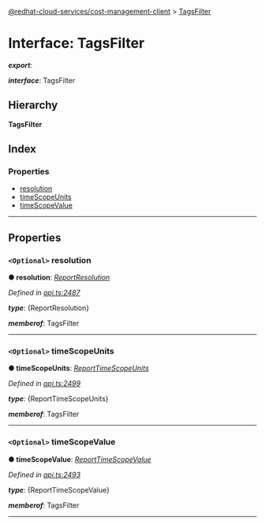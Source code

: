 [@redhat-cloud-services/cost-management-client](../README.md) > [TagsFilter](../interfaces/tagsfilter.md)

# Interface: TagsFilter

*__export__*: 

*__interface__*: TagsFilter

## Hierarchy

**TagsFilter**

## Index

### Properties

* [resolution](tagsfilter.md#resolution)
* [timeScopeUnits](tagsfilter.md#timescopeunits)
* [timeScopeValue](tagsfilter.md#timescopevalue)

---

## Properties

<a id="resolution"></a>

### `<Optional>` resolution

**● resolution**: *[ReportResolution](../enums/reportresolution.md)*

*Defined in [api.ts:2487](https://github.com/RedHatInsights/javascript-clients/blob/master/packages/cost-management/api.ts#L2487)*

*__type__*: {ReportResolution}

*__memberof__*: TagsFilter

___
<a id="timescopeunits"></a>

### `<Optional>` timeScopeUnits

**● timeScopeUnits**: *[ReportTimeScopeUnits](../enums/reporttimescopeunits.md)*

*Defined in [api.ts:2499](https://github.com/RedHatInsights/javascript-clients/blob/master/packages/cost-management/api.ts#L2499)*

*__type__*: {ReportTimeScopeUnits}

*__memberof__*: TagsFilter

___
<a id="timescopevalue"></a>

### `<Optional>` timeScopeValue

**● timeScopeValue**: *[ReportTimeScopeValue](../enums/reporttimescopevalue.md)*

*Defined in [api.ts:2493](https://github.com/RedHatInsights/javascript-clients/blob/master/packages/cost-management/api.ts#L2493)*

*__type__*: {ReportTimeScopeValue}

*__memberof__*: TagsFilter

___

